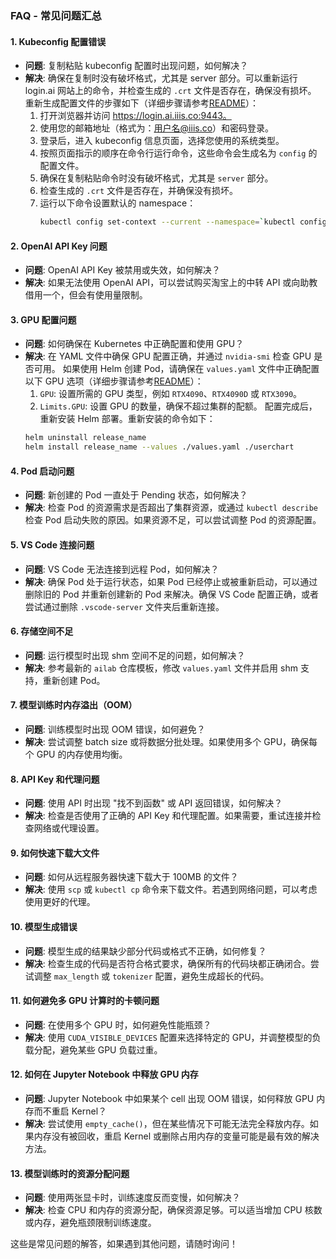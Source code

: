 ### FAQ - 常见问题汇总

#### 1. **Kubeconfig 配置错误**
   - **问题**: 复制粘贴 kubeconfig 配置时出现问题，如何解决？
   - **解决**: 
   确保在复制时没有破坏格式，尤其是 server 部分。可以重新运行 login.ai 网站上的命令，并检查生成的 `.crt` 文件是否存在，确保没有损坏。
   重新生成配置文件的步骤如下（详细步骤请参考[README](README.md#配置kubeconfig)）：
     1. 打开浏览器并访问 https://login.ai.iiis.co:9443。
     2. 使用您的邮箱地址（格式为：用户名@iiis.co）和密码登录。
     3. 登录后，进入 kubeconfig 信息页面，选择您使用的系统类型。
     4. 按照页面指示的顺序在命令行运行命令，这些命令会生成名为 `config` 的配置文件。
     5. 确保在复制粘贴命令时没有破坏格式，尤其是 `server` 部分。
     6. 检查生成的 `.crt` 文件是否存在，并确保没有损坏。
     7. 运行以下命令设置默认的 namespace：
        ```bash
        kubectl config set-context --current --namespace=`kubectl config current-context | cut -d'-' -f 1`
        ```

#### 2. **OpenAI API Key 问题**
   - **问题**: OpenAI API Key 被禁用或失效，如何解决？
   - **解决**: 如果无法使用 OpenAI API，可以尝试购买淘宝上的中转 API 或向助教借用一个，但会有使用量限制。

#### 3. **GPU 配置问题**
   - **问题**: 如何确保在 Kubernetes 中正确配置和使用 GPU？
   - **解决**: 在 YAML 文件中确保 GPU 配置正确，并通过 `nvidia-smi` 检查 GPU 是否可用。
   如果使用 Helm 创建 Pod，请确保在 `values.yaml` 文件中正确配置以下 GPU 选项（详细步骤请参考[README](README.md#使用默认配置启动计算任务)）：
     1. `GPU`: 设置所需的 GPU 类型，例如 `RTX4090`、`RTX4090D` 或 `RTX3090`。
     2. `Limits.GPU`: 设置 GPU 的数量，确保不超过集群的配额。
   配置完成后，重新安装 Helm 部署。重新安装的命令如下：
     ```bash
     helm uninstall release_name
     helm install release_name --values ./values.yaml ./userchart
     ```

#### 4. **Pod 启动问题**
   - **问题**: 新创建的 Pod 一直处于 Pending 状态，如何解决？
   - **解决**: 检查 Pod 的资源需求是否超出了集群资源，或通过 `kubectl describe` 检查 Pod 启动失败的原因。如果资源不足，可以尝试调整 Pod 的资源配置。

#### 5. **VS Code 连接问题**
   - **问题**: VS Code 无法连接到远程 Pod，如何解决？
   - **解决**: 确保 Pod 处于运行状态，如果 Pod 已经停止或被重新启动，可以通过删除旧的 Pod 并重新创建新的 Pod 来解决。确保 VS Code 配置正确，或者尝试通过删除 `.vscode-server` 文件夹后重新连接。

#### 6. **存储空间不足**
   - **问题**: 运行模型时出现 shm 空间不足的问题，如何解决？
   - **解决**: 参考最新的 `ailab` 仓库模板，修改 `values.yaml` 文件并启用 shm 支持，重新创建 Pod。

#### 7. **模型训练时内存溢出（OOM）**
   - **问题**: 训练模型时出现 OOM 错误，如何避免？
   - **解决**: 尝试调整 batch size 或将数据分批处理。如果使用多个 GPU，确保每个 GPU 的内存使用均衡。

#### 8. **API Key 和代理问题**
   - **问题**: 使用 API 时出现 "找不到函数" 或 API 返回错误，如何解决？
   - **解决**: 检查是否使用了正确的 API Key 和代理配置。如果需要，重试连接并检查网络或代理设置。

#### 9. **如何快速下载大文件**
   - **问题**: 如何从远程服务器快速下载大于 100MB 的文件？
   - **解决**: 使用 `scp` 或 `kubectl cp` 命令来下载文件。若遇到网络问题，可以考虑使用更好的代理。

#### 10. **模型生成错误**
   - **问题**: 模型生成的结果缺少部分代码或格式不正确，如何修复？
   - **解决**: 检查生成的代码是否符合格式要求，确保所有的代码块都正确闭合。尝试调整 `max_length` 或 `tokenizer` 配置，避免生成超长的代码。

#### 11. **如何避免多 GPU 计算时的卡顿问题**
   - **问题**: 在使用多个 GPU 时，如何避免性能瓶颈？
   - **解决**: 使用 `CUDA_VISIBLE_DEVICES` 配置来选择特定的 GPU，并调整模型的负载分配，避免某些 GPU 负载过重。

#### 12. **如何在 Jupyter Notebook 中释放 GPU 内存**
   - **问题**: Jupyter Notebook 中如果某个 cell 出现 OOM 错误，如何释放 GPU 内存而不重启 Kernel？
   - **解决**: 尝试使用 `empty_cache()`，但在某些情况下可能无法完全释放内存。如果内存没有被回收，重启 Kernel 或删除占用内存的变量可能是最有效的解决方法。

#### 13. **模型训练时的资源分配问题**
   - **问题**: 使用两张显卡时，训练速度反而变慢，如何解决？
   - **解决**: 检查 CPU 和内存的资源分配，确保资源足够。可以适当增加 CPU 核数或内存，避免瓶颈限制训练速度。

这些是常见问题的解答，如果遇到其他问题，请随时询问！